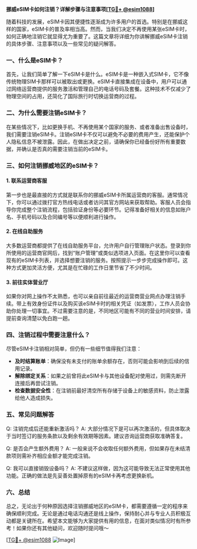 **挪威eSIM卡如何注销？详解步骤与注意事项[[TG💪+ @esim1088](https://t.me/s/esim1088)]**

随着科技的发展，eSIM卡因其便捷性逐渐成为许多用户的首选。特别是在挪威这样的国家，eSIM卡的普及率相当高。然而，当我们决定不再使用某张eSIM卡时，如何正确地注销它就显得尤为重要了。这篇文章将详细为你讲解挪威eSIM卡注销的具体步骤、注意事项以及一些常见的疑问解答。

### 一、什么是eSIM卡？

首先，让我们简单了解一下eSIM卡是什么。eSIM卡是一种嵌入式SIM卡，它不像传统物理SIM卡那样可以被取出或更换。eSIM卡直接集成在设备中，用户可以通过网络运营商提供的服务激活和管理自己的电话号码及套餐。这种技术不仅减少了物理空间的占用，还简化了国际旅行时切换运营商的过程。

### 二、为什么需要注销eSIM卡？

在某些情况下，比如更换手机、不再使用某个国家的服务、或者准备出售设备时，我们需要注销eSIM卡。注销eSIM卡不仅可以避免不必要的费用产生，还能保护个人隐私信息不被泄露。因此，在做出决定之前，请确保你已经备份好所有重要数据，并确认是否真的需要注销当前的eSIM卡。

### 三、如何注销挪威地区的eSIM卡？

#### 1. 联系运营商客服

第一步也是最直接的方式就是联系你的挪威eSIM卡所属运营商的客服。通常情况下，你可以通过拨打官方热线电话或者访问其官方网站来获取帮助。客服人员会指导你完成整个注销流程，包括验证身份等必要环节。记得准备好相关的信息如账户名、手机号码以及合同编号等以便顺利进行操作。

#### 2. 在线自助服务

大多数运营商都提供了在线自助服务平台，允许用户自行管理账户状态。登录到你所使用的运营商官网后，找到“账户管理”或类似选项进入页面。在这里你可以查看现有的eSIM卡列表，并选择想要注销的服务。按照提示一步步完成操作即可。这种方式更加灵活方便，尤其是在忙碌的工作日里节省了不少时间。

#### 3. 前往实体营业厅

如果你对网上操作不太熟悉，也可以亲自前往最近的运营商营业网点办理注销手续。带上有效身份证件以及购买该eSIM卡时的相关凭证（如发票），工作人员会协助你处理一切事宜。不过需要注意的是，不同地区可能有不同的营业时间安排，请提前查询清楚以免白跑一趟。

### 四、注销过程中需要注意什么？

尽管eSIM卡注销相对简单，但仍有一些细节值得我们注意：

- **及时结算账单**：确保没有未支付的账单余额存在，否则可能会影响到后续的信用记录。
- **解除绑定关系**：如果之前曾将此eSIM卡与其他设备配对使用过，则需先断开连接后再尝试注销。
- **检查数据安全性**：在注销前最好清空所有存储于设备上的敏感资料，防止泄露给他人造成损失。

### 五、常见问题解答

Q: 注销完成后还能重新激活吗？
A: 大部分情况下是可以再次激活的，但具体取决于当时签订的服务条款以及剩余有效期等因素。建议咨询运营商获取准确答复。

Q: 是否会产生额外费用？
A: 一般来说不会收取任何额外费用，但如果存在未结清款项则需补齐相应金额才能完成注销。

Q: 我可以直接销毁设备吗？
A: 不建议这样做，因为这可能导致无法正常使用其他功能。正确的做法是先妥善处置掉原有的eSIM卡再考虑更换新机。

### 六、总结

总之，无论出于何种原因选择注销挪威地区的eSIM卡，都需要遵循一定的程序来确保顺利完成。无论是通过电话沟通还是线上操作，保持耐心并与专业人员积极互动都是关键所在。希望本文能够为大家提供有用的信息，在面对类似情况时有所参考！如果你还有其他疑问，欢迎随时提问哦～

[[TG💪+ @esim1088](https://t.me/s/esim1088) ![Image](https://i.postimg.cc/4NQfJmqS/Snipaste-2025-05-13-00-14-12.png)]
